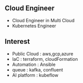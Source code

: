 ## Cloud Engineer
- Cloud Engineer in Multi Cloud
- Kubernetes Engineer

## Interest
- Public Cloud : aws,gcp,azure
- IaC : terraform, cloudFormation
- Automation : Ansible
- queue : kafka, confluent
- AI platform : kubeflow 


<!--
### Hi there 👋
**bajutae/bajutae** is a ✨ _special_ ✨ repository because its `README.md` (this file) appears on your GitHub profile.

Here are some ideas to get you started:

- 🔭 I’m currently working on ...
- 🌱 I’m currently learning ...
- 👯 I’m looking to collaborate on ...
- 🤔 I’m looking for help with ...
- 💬 Ask me about ...
- 📫 How to reach me: ...
- 😄 Pronouns: ...
- ⚡ Fun fact: ...
-->
